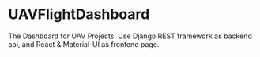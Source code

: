 # UAVFlightDashboard
The Dashboard for UAV Projects.
Use Django REST framework as backend api, and React & Material-UI as frontend page.
